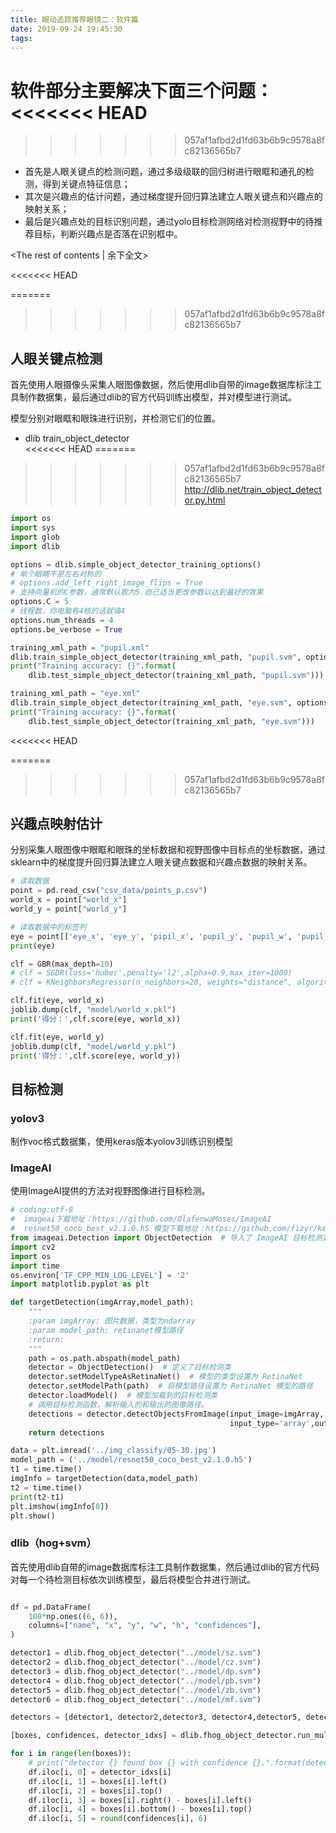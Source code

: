 ```yaml
---
title: 眼动追踪推荐眼镜二：软件篇
date: 2019-09-24 19:45:30
tags:
---
```


软件部分主要解决下面三个问题：
<<<<<<< HEAD
=======

>>>>>>> 057af1afbd2d1fd63b6b9c9578a8fc82136565b7
* 首先是人眼关键点的检测问题，通过多级级联的回归树进行眼眶和通孔的检测，得到关键点特征信息；  
* 其次是兴趣点的估计问题，通过梯度提升回归算法建立人眼关键点和兴趣点的映射关系；  
* 最后是兴趣点处的目标识别问题，通过yolo目标检测网络对检测视野中的待推荐目标，判断兴趣点是否落在识别框中。

<!-- more -->
<The rest of contents | 余下全文>

<<<<<<< HEAD

=======
>>>>>>> 057af1afbd2d1fd63b6b9c9578a8fc82136565b7
## 人眼关键点检测

首先使用人眼摄像头采集人眼图像数据，然后使用dlib自带的image数据库标注工具制作数据集，最后通过dlib的官方代码训练出模型，并对模型进行测试。

模型分别对眼眶和眼珠进行识别，并检测它们的位置。

* dlib train_object_detector  
<<<<<<< HEAD
=======

>>>>>>> 057af1afbd2d1fd63b6b9c9578a8fc82136565b7
http://dlib.net/train_object_detector.py.html

``` python
import os
import sys
import glob
import dlib

options = dlib.simple_object_detector_training_options()
# 单个眼睛不是左右对称的
# options.add_left_right_image_flips = True
# 支持向量机的C参数，通常默认取为5.自己适当更改参数以达到最好的效果
options.C = 5
# 线程数，你电脑有4核的话就填4
options.num_threads = 4
options.be_verbose = True

training_xml_path = "pupil.xml"
dlib.train_simple_object_detector(training_xml_path, "pupil.svm", options)
print("Training accuracy: {}".format(
    dlib.test_simple_object_detector(training_xml_path, "pupil.svm")))

training_xml_path = "eye.xml"
dlib.train_simple_object_detector(training_xml_path, "eye.svm", options)
print("Training accuracy: {}".format(
    dlib.test_simple_object_detector(training_xml_path, "eye.svm")))

```

<<<<<<< HEAD

=======
>>>>>>> 057af1afbd2d1fd63b6b9c9578a8fc82136565b7
## 兴趣点映射估计

分别采集人眼图像中眼眶和眼珠的坐标数据和视野图像中目标点的坐标数据，通过sklearn中的梯度提升回归算法建立人眼关键点数据和兴趣点数据的映射关系。  

``` python
# 读取数据
point = pd.read_csv("csv_data/points_p.csv")
world_x = point["world_x"]
world_y = point["world_y"]

# 读取数据中的标签列
eye = point[['eye_x', 'eye_y', 'pipil_x', 'pupil_y', 'pupil_w', 'pupil_h']]
print(eye)

clf = GBR(max_depth=10)
# clf = SGDR(loss='huber',penalty='l2',alpha=0.9,max_iter=1000)
# clf = KNeighborsRegressor(n_neighbors=20, weights="distance", algorithm="ball_tree", leaf_size=50)

clf.fit(eye, world_x)
joblib.dump(clf, "model/world_x.pkl")
print('得分：',clf.score(eye, world_x))

clf.fit(eye, world_y)
joblib.dump(clf, "model/world_y.pkl")
print('得分：',clf.score(eye, world_y))

```

## 目标检测

### yolov3

制作voc格式数据集，使用keras版本yolov3训练识别模型

### ImageAI

使用ImageAI提供的方法对视野图像进行目标检测。

``` python
# coding:utf-8
#  imageai下载地址：https://github.com/OlafenwaMoses/ImageAI
#  resnet50_coco_best_v2.1.0.h5 模型下载地址：https://github.com/fizyr/keras-retinanet/releases/
from imageai.Detection import ObjectDetection  # 导入了 ImageAI 目标检测类
import cv2
import os
import time
os.environ['TF_CPP_MIN_LOG_LEVEL'] = '2'
import matplotlib.pyplot as plt

def targetDetection(imgArray,model_path):
    """
    :param imgArray: 图片数据，类型为ndarray
    :param model_path: retinanet模型路径
    :return:
    """
    path = os.path.abspath(model_path)
    detector = ObjectDetection()  # 定义了目标检测类
    detector.setModelTypeAsRetinaNet()  # 模型的类型设置为 RetinaNet
    detector.setModelPath(path)  # 将模型路径设置为 RetinaNet 模型的路径
    detector.loadModel()  # 模型加载到的目标检测类
    # 调用目标检测函数，解析输入的和输出的图像路径。
    detections = detector.detectObjectsFromImage(input_image=imgArray,
                                                 input_type='array',output_type='array')
    return detections

data = plt.imread('../img_classify/05-30.jpg')
model_path = ('../model/resnet50_coco_best_v2.1.0.h5')
t1 = time.time()
imgInfo = targetDetection(data,model_path)
t2 = time.time()
print(t2-t1)
plt.imshow(imgInfo[0])
plt.show()
```

### dlib（hog+svm）

首先使用dlib自带的image数据库标注工具制作数据集，然后通过dlib的官方代码对每一个待检测目标依次训练模型，最后将模型合并进行测试。

``` python

df = pd.DataFrame(
    100*np.ones((6, 6)),
    columns=["name", "x", "y", "w", "h", "confidences"],
)

detector1 = dlib.fhog_object_detector("../model/sz.svm")
detector2 = dlib.fhog_object_detector("../model/cz.svm")
detector3 = dlib.fhog_object_detector("../model/dp.svm")
detector4 = dlib.fhog_object_detector("../model/pb.svm")
detector5 = dlib.fhog_object_detector("../model/zb.svm")
detector6 = dlib.fhog_object_detector("../model/mf.svm")

detectors = [detector1, detector2,detector3, detector4,detector5, detector6]

[boxes, confidences, detector_idxs] = dlib.fhog_object_detector.run_multiple(detectors, image, upsample_num_times=1, adjust_threshold=0.0)

for i in range(len(boxes)):
    # print("detector {} found box {} with confidence {}.".format(detector_idxs[i], boxes[i], confidences[i]))
    df.iloc[i, 0] = detector_idxs[i]
    df.iloc[i, 1] = boxes[i].left()
    df.iloc[i, 2] = boxes[i].top()
    df.iloc[i, 3] = boxes[i].right() - boxes[i].left()
    df.iloc[i, 4] = boxes[i].bottom() - boxes[i].top()
    df.iloc[i, 5] = round(confidences[i], 6)

```
